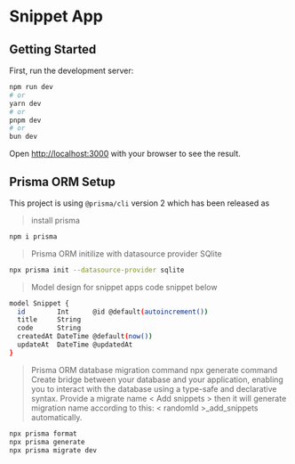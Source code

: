 # Snippet App

## Getting Started

First, run the development server:

```bash
npm run dev
# or
yarn dev
# or
pnpm dev
# or
bun dev
```

Open [http://localhost:3000](http://localhost:3000) with your browser to see the result.

## Prisma ORM Setup

This project is using `@prisma/cli` version 2 which has been released as

> install prisma

```bash
npm i prisma
```

> Prisma ORM initilize with datasource provider SQlite

```bash
npx prisma init --datasource-provider sqlite
```

> Model design for snippet apps code snippet below

```bash
model Snippet {
  id        Int      @id @default(autoincrement())
  title     String
  code      String
  createdAt DateTime @default(now())
  updateAt  DateTime @updatedAt
}
```

> Prisma ORM database migration command
> npx generate command Create bridge between your database and your application, enabling you to interact with the database using a type-safe and declarative syntax.
> Provide a migrate name < Add snippets > then it will generate migration name according to this: < randomId >\_add_snippets automatically.

```bash
npx prisma format
npx prisma generate
npx prisma migrate dev
```
